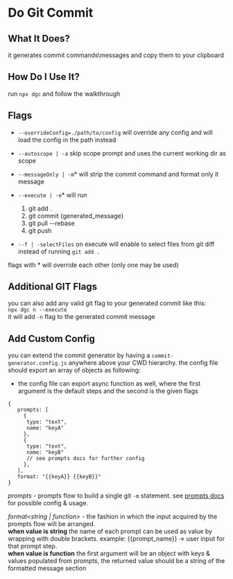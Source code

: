 # Do Git Commit

## What It Does?

it generates commit commands\messages and copy them to your clipboard

## How Do I Use It?

run `npx dgc` and follow the walkthrough <br/>

## Flags

- `--overrideConfig=./path/to/config` will override any config and will load the config in the path instead
- `--autoscope | -a` skip scope prompt and uses the current working dir as scope
- `--messageOnly | -m`\* will strip the commit command and format only it message
- `--execute | -e`\* will run

  1. git add .
  2. git commit {generated_message}
  3. git pull --rebase
  4. git push

- `--f | -selectFiles` on execute will enable to select files from git diff instead of running `git add .`

flags with \* will override each other (only one may be used)

## Additional GIT Flags

you can also add any valid git flag to your generated commit like this: <br>
`npx dgc n --execute` <br>
it will add `-n` flag to the generated commit message

## Add Custom Config

you can extend the commit generator by having a `commit-generator.config.js` anywhere above your CWD hierarchy.
the config file should export an array of objects as following:

- the config file can export async function as well, where the first argument is the default steps and the second is the given flags

```
{
   prompts: [
     {
      type: "text",
      name: "keyA"
     },
     {
      type: "text",
      name: "keyB"
      // see prompts docs for further config
     },
   ],
   format: "{{keyA}} {{keyB}}"
}
```

_prompts_ - prompts flow to build a single git `-m` statement. see [prompts docs](https://github.com/terkelg/prompts#readme) for possible config & usage.

_format<string | function>_ - the fashion in which the input acquired by the prompts flow will be arranged. <br>
**when value is string** the name of each prompt can be used as value by wrapping with double brackets. example: {{prompt_name}} -> user input for that prompt step. <br>
**when value is function** the first argument will be an object with keys & values populated from prompts, the returned value should be a string of the formatted message section
